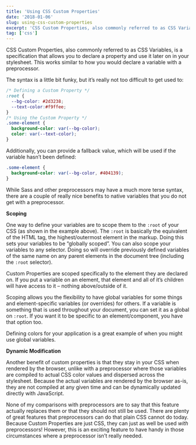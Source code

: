 ```yaml
---
title: 'Using CSS Custom Properties'
date: '2018-01-06'
slug: using-css-custom-properties
excerpt: 'CSS Custom Properties, also commonly referred to as CSS Variables, is a specification that allows you to declare a property and use it later on in your stylesheet. This works similar to how you would declare a variable with a preprocessor.'
tag: ['css']
---
```


CSS Custom Properties, also commonly referred to as CSS Variables, is a specification that allows you to declare a property and use it later on in your stylesheet. This works similar to how you would declare a variable with a preprocessor.

The syntax is a little bit funky, but it’s really not too difficult to get used to:

```css
/* Defining a Custom Property */
:root {
  --bg-color: #2d3238;
  --text-color:#f9ffee;
}
/* Using the Custom Property */
.some-element {
  background-color: var(--bg-color);
  color: var(--text-color);
}

```

Additionally, you can provide a fallback value, which will be used if the variable hasn’t been defined:

```css
.some-element {
  background-color: var(--bg-color, #404139);
}

```

While Sass and other preprocessors may have a much more terse syntax, there are a couple of really nice benefits to native variables that you do not get with a preprocessor.

**Scoping**

One way to define your variables are to scope them to the `:root` of your CSS (as shown in the example above). The `:root` is basically the equivalent of the HTML tag, the highest/outermost element in the markup. Doing this sets your variables to be “globally scoped”. You can also scope your variables to any selector. Doing so will override previously defined variables of the same name on any parent elements in the document tree (including the `:root` selector).

Custom Properties are scoped specifically to the element they are declared on. If you put a variable on an element, that element and all of it’s children will have access to it – nothing above/outside of it.

Scoping allows you the flexibility to have global variables for some things and element-specific variables (or overrides) for others. If a variable is something that is used throughout your document, you can set it as a global on `:root`. If you want it to be specific to an element/component, you have that option too.

Defining colors for your application is a great example of when you might use global variables.

**Dynamic Modification**

Another benefit of custom properties is that they stay in your CSS when rendered by the browser, unlike with a preprocessor where those variables are compiled to actual CSS color values and dispersed across the stylesheet. Because the actual variables are rendered by the browser as-is, they are not compiled at any given time and can be dynamically updated directly with JavaScript.

None of my comparisons with preprocessors are to say that this feature actually replaces them or that they should not still be used. There are plenty of great features that preprocessors can do that plain CSS cannot do today. Because Custom Properties are just CSS, they can just as well be used *with* preprocessors! However, this is an exciting feature to have handy in those circumstances where a preprocessor isn’t really needed.